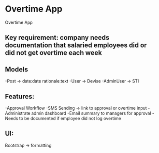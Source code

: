 # Overtime App

Overtime App

## Key requirement: company needs documentation that salaried employees did or did not get overtime each week

## Models

-Post -> date:date rationale:text
-User -> Devise
-AdminUser -> STI

## Features:
-Approval Workflow
-SMS Sending -> link to approval or overtime input
-Administrate admin dashboard
-Email summary to managers for approval
-Needs to be documented if employee did not log overtime

## UI:
Bootstrap -> formatting